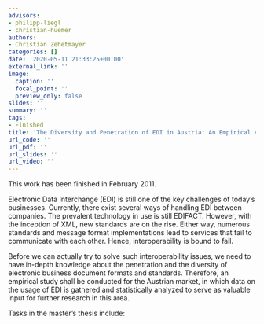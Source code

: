 ```yaml
---
advisors:
- philipp-liegl
- christian-huemer
authors:
- Christian Zehetmayer
categories: []
date: '2020-05-11 21:33:25+00:00'
external_link: ''
image:
  caption: ''
  focal_point: ''
  preview_only: false
slides: ''
summary: ''
tags:
- Finished
title: 'The Diversity and Penetration of EDI in Austria: An Empirical Analysis'
url_code: ''
url_pdf: ''
url_slides: ''
url_video: ''
---
```


This work has been finished in February 2011.

Electronic Data Interchange (EDI) is still one of the key challenges of today’s businesses. Currently, there exist several ways of handling EDI between companies. The prevalent technology in use is still EDIFACT. However, with the inception of XML, new standards are on the rise. Either way, numerous standards and message format implementations lead to services that fail to communicate with each other. Hence, interoperability is bound to fail.

Before we can actually try to solve such interoperability issues, we need to have in-depth knowledge about the penetration and the diversity of electronic business document formats and standards. Therefore, an empirical study shall be conducted for the Austrian market, in which data on the usage of EDI is gathered and statistically analyzed to serve as valuable input for further research in this area.

Tasks in the master’s thesis include:

&nbsp;